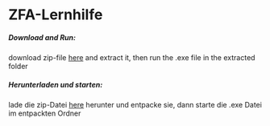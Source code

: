 # ZFA-Lernhilfe

##### Download and Run:
download zip-file [here](/export/) and extract it, then run the .exe file in the extracted folder

##### Herunterladen und starten:
lade die zip-Datei [here](/export/) herunter und entpacke sie, dann starte die .exe Datei im entpackten Ordner